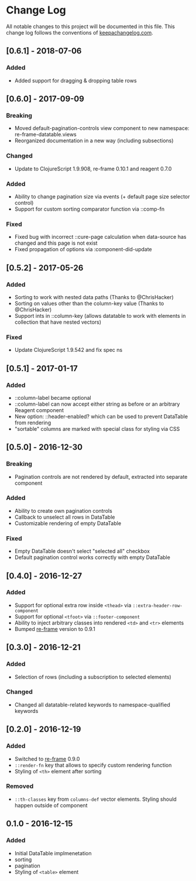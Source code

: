# Change Log
All notable changes to this project will be documented in this file. This change log follows the conventions of [keepachangelog.com](http://keepachangelog.com/).

## [0.6.1] - 2018-07-06
### Added
- Added support for dragging & dropping table rows

## [0.6.0] - 2017-09-09
### Breaking
- Moved default-pagination-controls view component to new namespace: re-frame-datatable.views
- Reorganized documentation in a new way (including subsections)

### Changed
- Update to ClojureScript 1.9.908, re-frame 0.10.1 and reagent 0.7.0

### Added
- Ability to change pagination size via events (+ default page size selector control)
- Support for custom sorting comparator function via ::comp-fn

### Fixed
- Fixed bug with incorrect ::cure-page calculation when data-source has changed and this page is not exist
- Fixed propagation of options via :component-did-update


## [0.5.2] - 2017-05-26
### Added
- Sorting to work with nested data paths (Thanks to @ChrisHacker)
- Sorting on values other than the column-key value (Thanks to @ChrisHacker)
- Support ints in ::column-key (allows datatable to work with elements in collection that have nested vectors)

### Fixed
- Update ClojureScript 1.9.542 and fix spec ns


## [0.5.1] - 2017-01-17
### Added
- ::column-label became optional
- ::column-label can now accept either string as before or an arbitrary Reagent component
- New option: ::header-enabled? which can be used to prevent DataTable from <thead> rendering
- "sortable" columns are marked with special class for styling via CSS

## [0.5.0] - 2016-12-30
### Breaking
- Pagination controls are not rendered by default, extracted into separate component

### Added
- Ability to create own pagination controls
- Callback to unselect all rows in DataTable
- Customizable rendering of empty DataTable

### Fixed
- Empty DataTable doesn't select "selected all" checkbox
- Default pagination control works correctly with empty DataTable

## [0.4.0] - 2016-12-27
### Added
- Support for optional extra row inside `<thead>` via `::extra-header-row-component`
- Support for optional `<tfoot>` via `::footer-component`
- Ability to inject arbitrary classes into rendered `<td>` and `<tr>` elements
- Bumped [re-frame](https://github.com/Day8/re-frame) version to 0.9.1

## [0.3.0] - 2016-12-21
### Added
- Selection of rows (including a subscription to selected elements)

### Changed
- Changed all datatable-related keywords to namespace-qualified keywords

## [0.2.0] - 2016-12-19
### Added
- Switched to [re-frame](https://github.com/Day8/re-frame) 0.9.0
- `::render-fn` key that allows to specify custom rendering function
- Styling of `<th>` element after sorting

### Removed
- `::th-classes` key from `columns-def` vector elements. Styling should happen outside of component

## 0.1.0 - 2016-12-15
### Added
- Initial DataTable implmenetation
- sorting
- pagination
- Styling of `<table>` element
